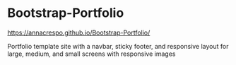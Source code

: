 # Bootstrap-Portfolio

https://annacrespo.github.io/Bootstrap-Portfolio/

Portfolio template site with a navbar, sticky footer, and responsive layout for large, medium, and small screens with responsive images
